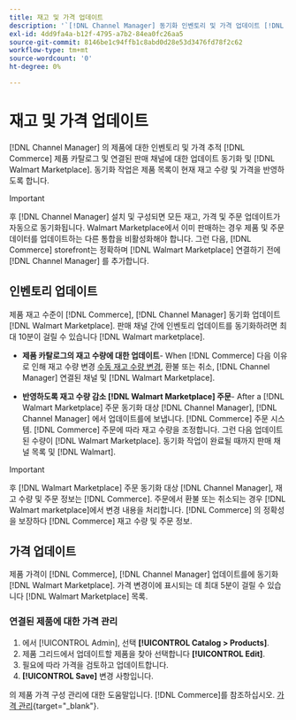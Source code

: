 ```yaml
---
title: 재고 및 가격 업데이트
description: '`[!DNL Channel Manager] 동기화 인벤토리 및 가격 업데이트 [!DNL Commerce] 저장 및 [!DNL Walmart Marketplace] 영업 채널 작업을 [!DNL Commerce] 관리자'''
exl-id: 4dd9fa4a-b12f-4795-a7b2-84ea0fc26aa5
source-git-commit: 8146be1c94ffb1c8abd0d28e53d3476fd78f2c62
workflow-type: tm+mt
source-wordcount: '0'
ht-degree: 0%

---
```


# 재고 및 가격 업데이트

[!DNL Channel Manager] 의 제품에 대한 인벤토리 및 가격 추적 [!DNL Commerce] 제품 카탈로그 및 연결된 판매 채널에 대한 업데이트 동기화 및 [!DNL Walmart Marketplace]. 동기화 작업은 제품 목록이 현재 재고 수량 및 가격을 반영하도록 합니다.


>[!IMPORTANT]
>
>후 [!DNL Channel Manager] 설치 및 구성되면 모든 재고, 가격 및 주문 업데이트가 자동으로 동기화됩니다. Walmart Marketplace에서 이미 판매하는 경우 제품 및 주문 데이터를 업데이트하는 다른 통합을 비활성화해야 합니다. 그런 다음, [!DNL Commerce] storefront는 정확하며 [!DNL Walmart Marketplace] 연결하기 전에 [!DNL Channel Manager] 를 추가합니다.


## 인벤토리 업데이트

제품 재고 수준이 [!DNL Commerce], [!DNL Channel Manager] 동기화 업데이트 [!DNL Walmart Marketplace]. 판매 채널 간에 인벤토리 업데이트를 동기화하려면 최대 10분이 걸릴 수 있습니다 [!DNL Walmart marketplace].

* **제품 카탈로그의 재고 수량에 대한 업데이트**- When [!DNL Commerce] 다음 이유로 인해 재고 수량 변경 [수동 재고 수량 변경](https://docs.magento.com/user-guide/catalog/inventory-product-quantity.html), 환불 또는 취소, [!DNL Channel Manager] 연결된 채널 및 [!DNL Walmart Marketplace].

* **반영하도록 재고 수량 감소 [!DNL Walmart Marketplace] 주문**- After a [!DNL Walmart Marketplace] 주문 동기화 대상 [!DNL Channel Manager], [!DNL Channel Manager] 에서 업데이트를에 보냅니다. [!DNL Commerce] 주문 시스템. [!DNL Commerce] 주문에 따라 재고 수량을 조정합니다. 그런 다음 업데이트된 수량이 [!DNL Walmart Marketplace]. 동기화 작업이 완료될 때까지 판매 채널 목록 및 [!DNL Walmart].

>[!IMPORTANT]
>
>후 [!DNL Walmart Marketplace] 주문 동기화 대상 [!DNL Channel Manager], 재고 수량 및 주문 정보는 [!DNL Commerce]. 주문에서 환불 또는 취소되는 경우 [!DNL Walmart marketplace]에서 변경 내용을 처리합니다. [!DNL Commerce] 의 정확성을 보장하다 [!DNL Commerce] 재고 수량 및 주문 정보.

## 가격 업데이트

제품 가격이 [!DNL Commerce], [!DNL Channel Manager] 업데이트를에 동기화 [!DNL Walmart Marketplace]. 가격 변경이에 표시되는 데 최대 5분이 걸릴 수 있습니다 [!DNL Walmart Marketplace] 목록.

### 연결된 제품에 대한 가격 관리

1. 에서 [!UICONTROL Admin], 선택 **[!UICONTROL Catalog > Products]**.
1. 제품 그리드에서 업데이트할 제품을 찾아 선택합니다 **[!UICONTROL Edit]**.
1. 필요에 따라 가격을 검토하고 업데이트합니다.
1. **[!UICONTROL Save]** 변경 사항입니다.

의 제품 가격 구성 관리에 대한 도움말입니다. [!DNL Commerce]를 참조하십시오. [가격 관리](https://docs.magento.com/user-guide/catalog/pricing.html){target=&quot;_blank&quot;}.
